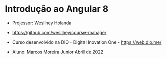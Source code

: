  

# Introdução ao Angular 8

- Projessor: Wesllhey Holanda

- https://github.com/wesllhey/course-manager

- Curso desenvolvido na DIO - Digital Inovation One - https://web.dio.me/

- Aluno: Marcos Moreira Junior Abril de 2022





